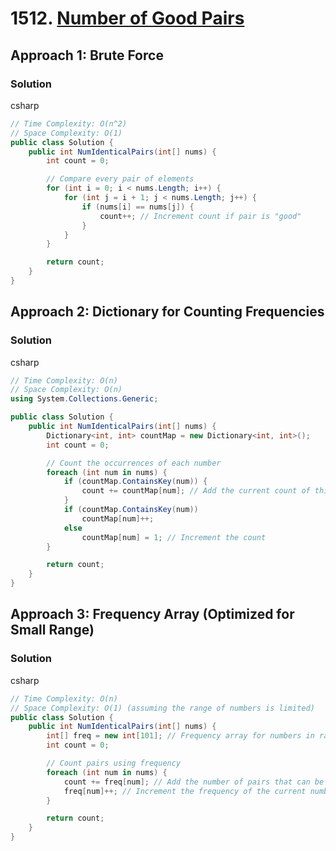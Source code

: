 # 1512. [Number of Good Pairs](https://leetcode.com/problems/number-of-good-pairs/)

## Approach 1: Brute Force

### Solution
csharp
```csharp
// Time Complexity: O(n^2)
// Space Complexity: O(1)
public class Solution {
    public int NumIdenticalPairs(int[] nums) {
        int count = 0;

        // Compare every pair of elements
        for (int i = 0; i < nums.Length; i++) {
            for (int j = i + 1; j < nums.Length; j++) {
                if (nums[i] == nums[j]) {
                    count++; // Increment count if pair is "good"
                }
            }
        }

        return count;
    }
}
```

## Approach 2: Dictionary for Counting Frequencies

### Solution
csharp
```csharp
// Time Complexity: O(n)
// Space Complexity: O(n)
using System.Collections.Generic;

public class Solution {
    public int NumIdenticalPairs(int[] nums) {
        Dictionary<int, int> countMap = new Dictionary<int, int>();
        int count = 0;

        // Count the occurrences of each number
        foreach (int num in nums) {
            if (countMap.ContainsKey(num)) {
                count += countMap[num]; // Add the current count of this number
            }
            if (countMap.ContainsKey(num))
                countMap[num]++;
            else
                countMap[num] = 1; // Increment the count
        }

        return count;
    }
}
```

## Approach 3: Frequency Array (Optimized for Small Range)

### Solution
csharp
```csharp
// Time Complexity: O(n)
// Space Complexity: O(1) (assuming the range of numbers is limited)
public class Solution {
    public int NumIdenticalPairs(int[] nums) {
        int[] freq = new int[101]; // Frequency array for numbers in range [1, 100]
        int count = 0;

        // Count pairs using frequency
        foreach (int num in nums) {
            count += freq[num]; // Add the number of pairs that can be formed
            freq[num]++; // Increment the frequency of the current number
        }

        return count;
    }
}
```

